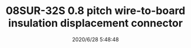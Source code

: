 ﻿---
layout: post 
title: 08SUR-32S 0.8 pitch wire-to-board insulation displacement connector
tags: SUR
categories: wire-harness
overview: Insulation Displacement Connectors Wire-to-Board style, Disconnectable type IDC style, Compact type, Low-profile type 
part_number: 08SUR-32S
thumb_img: static/202006/349-thumb-20200628135034.jpg
small_img: static/202006/349-20200628135034.jpg
date: 2020/6/28 5:48:48
---



